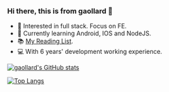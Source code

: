 ### Hi there, this is from gaollard 👋

- 🔭 Interested in full stack. Focus on FE.
- 🌱 Currently learning Android, IOS and NodeJS.
- 📚 [My Reading List](https://github.com/gaollard/gaollard/blob/main/reading-list.md).
- 💻 With 6 years' development working experience.

[![gaollard's GitHub stats](https://github-readme-stats.vercel.app/api?username=gaollard&count_private=true&show_icons=true&theme=tokyonight)](https://github.com/gaollard/github-readme-stats)

[![Top Langs](https://github-readme-stats.vercel.app/api/top-langs/?username=gaollard&card_width=460&langs_count=10&&theme=tokyonight&&layout=compact)](https://github.com/gaollard/github-readme-stats)
